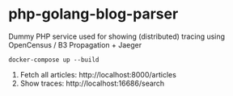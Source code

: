 # php-golang-blog-parser
Dummy PHP service used for showing (distributed) tracing using OpenCensus / B3 Propagation + Jaeger

```
docker-compose up --build
```
1. Fetch all articles: http://localhost:8000/articles
2. Show traces: http://localhost:16686/search
